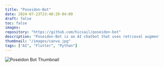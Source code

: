 ```yaml
---
title: "Poseidon-Bot"
date: 2024-07-23T23:48:29-04:00
draft: false
toc: false
images: 
repository: "https://github.com/hicsail/poseidon-bot"
description: "Poseidon-Bot is an AI chatbot that uses retrieval augmented generation (RAG) architecture to allow the model to specialize in documents uploaded by the user. This was a project I worked on as part of a summer internship with Boston University's SAIL Lab during the summer of 2024. I designed and developed the application end-to-end. The frontend was written in Flutter and the backend in Python (FASTApi). It used a PostgreSQL database and Llama LLM."
thumbnail: "/images/canva.jpg"
tags: ["AI", "Flutter", "Python"]
---
```


![Poseidon Bot Thumbnail](/images/canva.jpg)